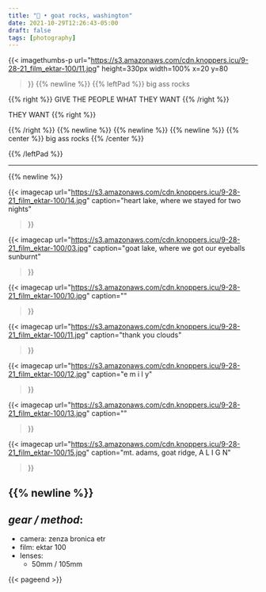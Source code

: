 ```yaml
---
title: "🐐 • goat rocks, washington"
date: 2021-10-29T12:26:43-05:00
draft: false
tags: [photography]
---
```



{{<
    imagethumbs-p
    url="https://s3.amazonaws.com/cdn.knoppers.icu/9-28-21_film_ektar-100/11.jpg"
    height=330px
    width=100%
    x=20
    y=80
>}}
{{% newline %}}
{{% leftPad %}}
big ass rocks


{{% right %}}
GIVE THE PEOPLE WHAT THEY WANT
{{% /right %}}

THEY WANT
{{% right %}}


{{% /right %}}
{{% newline %}}
{{% newline %}}
{{% newline %}}
{{% center %}}
big ass rocks
{{% /center %}}

{{% /leftPad %}}

---
{{% newline %}}


{{<
    imagecap
    url="https://s3.amazonaws.com/cdn.knoppers.icu/9-28-21_film_ektar-100/14.jpg"
    caption="heart lake, where we stayed for two nights"
>}}

{{<
    imagecap
    url="https://s3.amazonaws.com/cdn.knoppers.icu/9-28-21_film_ektar-100/03.jpg"
    caption="goat lake, where we got our eyeballs sunburnt"
>}}

{{<
    imagecap
    url="https://s3.amazonaws.com/cdn.knoppers.icu/9-28-21_film_ektar-100/10.jpg"
    caption=""
>}}

{{<
    imagecap
    url="https://s3.amazonaws.com/cdn.knoppers.icu/9-28-21_film_ektar-100/11.jpg"
    caption="thank you clouds"
>}}

{{<
    imagecap
    url="https://s3.amazonaws.com/cdn.knoppers.icu/9-28-21_film_ektar-100/12.jpg"
    caption="e m i l y"
>}}

{{<
    imagecap
    url="https://s3.amazonaws.com/cdn.knoppers.icu/9-28-21_film_ektar-100/13.jpg"
    caption=""
>}}

{{<
    imagecap
    url="https://s3.amazonaws.com/cdn.knoppers.icu/9-28-21_film_ektar-100/15.jpg"
    caption="mt. adams, goat ridge, A L I G N"
>}}

{{% newline %}}
---

## *gear / method*:
- camera: zenza bronica etr
- film: ektar 100
- lenses:
  - 50mm / 105mm

{{< pageend >}}
